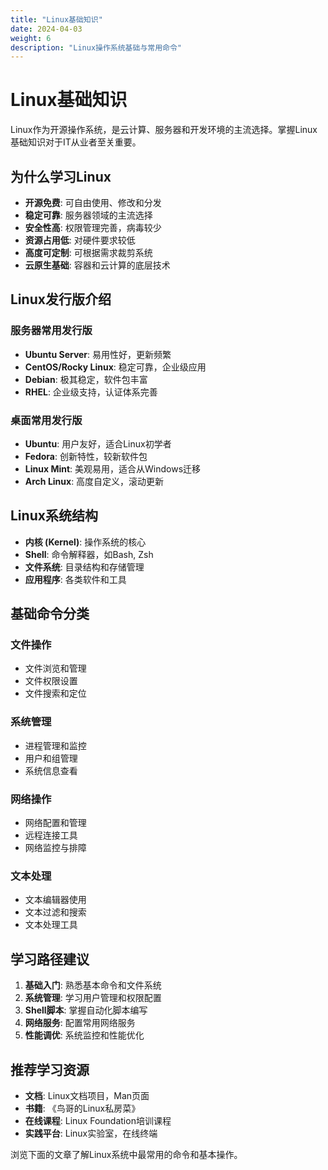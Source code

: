 ```yaml
---
title: "Linux基础知识"
date: 2024-04-03
weight: 6
description: "Linux操作系统基础与常用命令"
---
```


# Linux基础知识

Linux作为开源操作系统，是云计算、服务器和开发环境的主流选择。掌握Linux基础知识对于IT从业者至关重要。

## 为什么学习Linux

- **开源免费**: 可自由使用、修改和分发
- **稳定可靠**: 服务器领域的主流选择
- **安全性高**: 权限管理完善，病毒较少
- **资源占用低**: 对硬件要求较低
- **高度可定制**: 可根据需求裁剪系统
- **云原生基础**: 容器和云计算的底层技术

## Linux发行版介绍

### 服务器常用发行版

- **Ubuntu Server**: 易用性好，更新频繁
- **CentOS/Rocky Linux**: 稳定可靠，企业级应用
- **Debian**: 极其稳定，软件包丰富
- **RHEL**: 企业级支持，认证体系完善

### 桌面常用发行版

- **Ubuntu**: 用户友好，适合Linux初学者
- **Fedora**: 创新特性，较新软件包
- **Linux Mint**: 美观易用，适合从Windows迁移
- **Arch Linux**: 高度自定义，滚动更新

## Linux系统结构

- **内核 (Kernel)**: 操作系统的核心
- **Shell**: 命令解释器，如Bash, Zsh
- **文件系统**: 目录结构和存储管理
- **应用程序**: 各类软件和工具

## 基础命令分类

### 文件操作

- 文件浏览和管理
- 文件权限设置
- 文件搜索和定位

### 系统管理

- 进程管理和监控
- 用户和组管理
- 系统信息查看

### 网络操作

- 网络配置和管理
- 远程连接工具
- 网络监控与排障

### 文本处理

- 文本编辑器使用
- 文本过滤和搜索
- 文本处理工具

## 学习路径建议

1. **基础入门**: 熟悉基本命令和文件系统
2. **系统管理**: 学习用户管理和权限配置
3. **Shell脚本**: 掌握自动化脚本编写
4. **网络服务**: 配置常用网络服务
5. **性能调优**: 系统监控和性能优化

## 推荐学习资源

- **文档**: Linux文档项目，Man页面
- **书籍**: 《鸟哥的Linux私房菜》
- **在线课程**: Linux Foundation培训课程
- **实践平台**: Linux实验室，在线终端

浏览下面的文章了解Linux系统中最常用的命令和基本操作。 